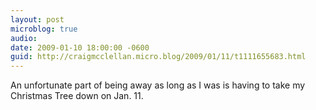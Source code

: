 ```yaml
---
layout: post
microblog: true
audio: 
date: 2009-01-10 18:00:00 -0600
guid: http://craigmcclellan.micro.blog/2009/01/11/t1111655683.html
---
```

An unfortunate part of being away as long as I was is having to take my Christmas Tree down on Jan. 11.
